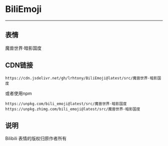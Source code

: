 # BiliEmoji
---
## 表情
魔兽世界·暗影国度
## CDN链接
```
https://cdn.jsdelivr.net/gh/lrhtony/BiliEmoji@latest/src/魔兽世界·暗影国度
```
或者使用npm
```
https://unpkg.com/bili_emoji@latest/src/魔兽世界·暗影国度
https://unpkg.zhimg.com/bili_emoji@latest/src/魔兽世界·暗影国度
```
## 说明
Bilibili 表情的版权归原作者所有
